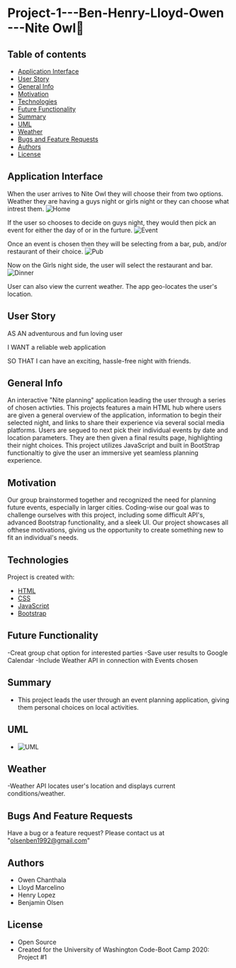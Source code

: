 # Project-1---Ben-Henry-Lloyd-Owen ---Nite Owl🦉

## Table of contents

- [Application Interface](#Application-Interface)
- [User Story](#User-Story)
- [General Info](#General-Info)
- [Motivation](#Motivation)
- [Technologies](#Technologies)
- [Future Functionality](#Future-Functionality)
- [Summary](#Summary)
- [UML](#UML)
- [Weather](#Weather)
- [Bugs and Feature Requests](#Bugs-And-Feature-Requests)
- [Authors](#Authors)
- [License](#License)

## Application Interface

When the user arrives to Nite Owl they will choose their from two options. Weather they are having a guys night or girls night or they can choose what intrest them.
![Home](img/indexhtml.png)

If the user so chooses to decide on guys night, they would then pick an event for either the day of or in the furture.
![Event](img/guysevent.png)

Once an event is chosen then they will be selecting from a bar, pub, and/or restaurant of their choice.
![Pub](img/guyspub.png)

Now on the Girls night side, the user will select the restaurant and bar.
![Dinner](img/girlsdinner.png)

User can also view the current weather. The app geo-locates the user's location.

## User Story

AS AN adventurous and fun loving user

I WANT a reliable web application

SO THAT I can have an exciting, hassle-free night with friends.

## General Info

An interactive "Nite planning" application leading the user through a series of chosen activties. This projects features a main HTML hub where users are given a general overview of the application, information to begin their selected night, and links to share their experience via several social media platforms. Users are segued to next pick their individual events by date and location parameters. They are then given a final results page, highlighting their night choices. This project utilizes JavaScript and built in BootStrap functionaltiy to give the user an immersive yet seamless planning experience.

## Motivation

Our group brainstormed together and recognized the need for planning future events, especially in larger cities. Coding-wise our goal was to challenge ourselves with this project, including some difficult API's, advanced Bootstrap functionality, and a sleek UI. Our project showcases all ofthese motivations, giving us the opportunity to create something new to fit an individual's needs.

## Technologies

Project is created with:

- [HTML](https://developer.mozilla.org/en-US/docs/Web/HTML)
- [CSS](https://developer.mozilla.org/en-US/docs/Web/CSS)
- [JavaScript](https://www.javascript.com/)
- [Bootstrap](https://getbootstrap.com/)

## Future Functionality

-Creat group chat option for interested parties
-Save user results to Google Calendar
-Include Weather API in connection with Events chosen

## Summary

- This project leads the user through an event planning application, giving them personal choices on local activities.

## UML

- ![UML](img/UML.png)

## Weather

-Weather API locates user's location and displays current conditions/weather.

## Bugs And Feature Requests

Have a bug or a feature request? Please contact us at "olsenben1992@gmail.com"

## Authors

- Owen Chanthala
- Lloyd Marcelino
- Henry Lopez
- Benjamin Olsen

## License

- Open Source
- Created for the University of Washington Code-Boot Camp 2020: Project #1
